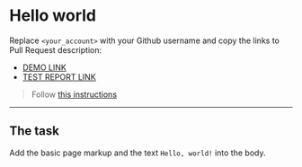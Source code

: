 # Hello world
Replace `<your_account>` with your Github username and copy the links to Pull Request description:
- [DEMO LINK](https://drhtka.github.io/layout_hello-world/src/)
- [TEST REPORT LINK](https://drhtka.github.io/layout_hello-world/report/html_report/)

> Follow [this instructions](https://mate-academy.github.io/layout_task-guideline/#how-to-solve-the-layout-tasks-on-github)
___

## The task
Add the basic page markup and the text `Hello, world!` into the body.
